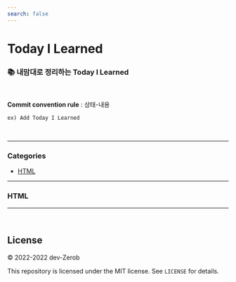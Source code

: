 ```yaml
---
search: false
---
```


# Today I Learned

### 📚 내맘대로 정리하는 Today I Learned

<br>

**Commit convention rule** : 상태-내용

`ex) Add Today I Learned`

<br>

---

### Categories

* [HTML](#HTML)

---

### HTML


---

<br/>

## License

&copy; 2022-2022 dev-Zerob

This repository is licensed under the MIT license. See `LICENSE` for
details.